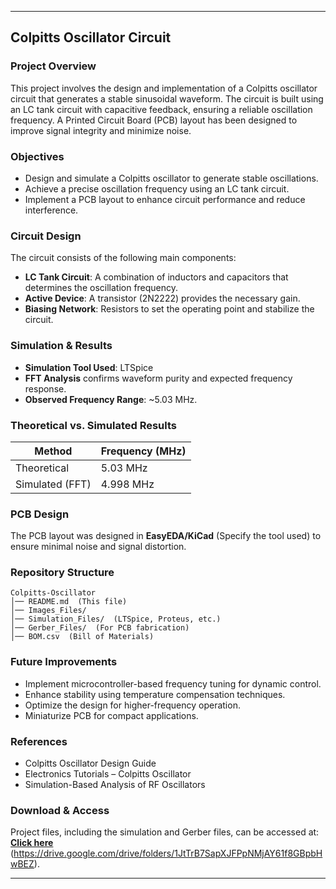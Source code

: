 
---

## **Colpitts Oscillator Circuit**

### **Project Overview**
This project involves the design and implementation of a Colpitts oscillator circuit that generates a stable sinusoidal waveform. The circuit is built using an LC tank circuit with capacitive feedback, ensuring a reliable oscillation frequency. A Printed Circuit Board (PCB) layout has been designed to improve signal integrity and minimize noise.

### **Objectives**
- Design and simulate a Colpitts oscillator to generate stable oscillations.
- Achieve a precise oscillation frequency using an LC tank circuit.
- Implement a PCB layout to enhance circuit performance and reduce interference.

### **Circuit Design**
The circuit consists of the following main components:
- **LC Tank Circuit**: A combination of inductors and capacitors that determines the oscillation frequency.
- **Active Device**: A transistor (2N2222) provides the necessary gain.
- **Biasing Network**: Resistors to set the operating point and stabilize the circuit.

### **Simulation & Results**
- **Simulation Tool Used**: LTSpice
- **FFT Analysis** confirms waveform purity and expected frequency response.
- **Observed Frequency Range**: ~5.03 MHz.

### **Theoretical vs. Simulated Results**
| Method         | Frequency (MHz) |
|---------------|---------------|
| Theoretical   | 5.03 MHz      |
| Simulated (FFT) | 4.998 MHz     |

### **PCB Design**
The PCB layout was designed in **EasyEDA/KiCad** (Specify the tool used) to ensure minimal noise and signal distortion.

### **Repository Structure**
```
Colpitts-Oscillator
│── README.md  (This file)
│── Images_Files/
│── Simulation_Files/  (LTSpice, Proteus, etc.)
│── Gerber_Files/  (For PCB fabrication)
│── BOM.csv  (Bill of Materials)
```

### **Future Improvements**
- Implement microcontroller-based frequency tuning for dynamic control.
- Enhance stability using temperature compensation techniques.
- Optimize the design for higher-frequency operation.
- Miniaturize PCB for compact applications.

### **References**
- Colpitts Oscillator Design Guide
- Electronics Tutorials – Colpitts Oscillator
- Simulation-Based Analysis of RF Oscillators

### **Download & Access**
Project files, including the simulation and Gerber files, can be accessed at:  
**[Click here](#)** (https://drive.google.com/drive/folders/1JtTrB7SapXJFPpNMjAY61f8GBpbHwBEZ).

---
